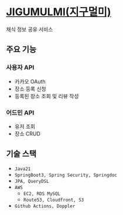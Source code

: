 # [JIGUMULMI(지구멀미)](https://www.jigumulmi.com/)
채식 정보 공유 서비스
## 주요 기능
### 사용자 API
- 카카오 OAuth
- 장소 등록 신청
- 등록된 장소 조회 및 리뷰 작성
### 어드민 API
- 유저 조회
- 장소 CRUD
## 기술 스택
- `Java21`
- `SpringBoot3, Spring Security, Springdoc`
- `JPA, QueryDSL`
- `AWS`
  - `EC2, RDS MySQL`
  - `Route53, Cloudfront, S3`
- `Github Actions, Doppler`
